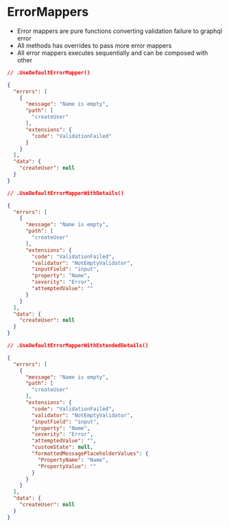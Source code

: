 
# ErrorMappers

- Error mappers are pure functions converting validation failure to graphql error
- All methods has overrides to pass more error mappers
- All error mappers executes sequentially and can be composed with other

```json
// .UseDefaultErrorMapper()

{
  "errors": [
    {
      "message": "Name is empty",
      "path": [
        "createUser"
      ],
      "extensions": {
        "code": "ValidationFailed"
      }
    }
  ],
  "data": {
    "createUser": null
  }
}
```

```json
// .UseDefaultErrorMapperWithDetails()

{
  "errors": [
    {
      "message": "Name is empty",
      "path": [
        "createUser"
      ],
      "extensions": {
        "code": "ValidationFailed",
        "validator": "NotEmptyValidator",
        "inputField": "input",
        "property": "Name",
        "severity": "Error",
        "attemptedValue": ""
      }
    }
  ],
  "data": {
    "createUser": null
  }
}
```

```json
// .UseDefaultErrorMapperWithExtendedDetails()

{
  "errors": [
    {
      "message": "Name is empty",
      "path": [
        "createUser"
      ],
      "extensions": {
        "code": "ValidationFailed",
        "validator": "NotEmptyValidator",
        "inputField": "input",
        "property": "Name",
        "severity": "Error",
        "attemptedValue": "",
        "customState": null,
        "formattedMessagePlaceholderValues": {
          "PropertyName": "Name",
          "PropertyValue": ""
        }
      }
    }
  ],
  "data": {
    "createUser": null
  }
}
```

